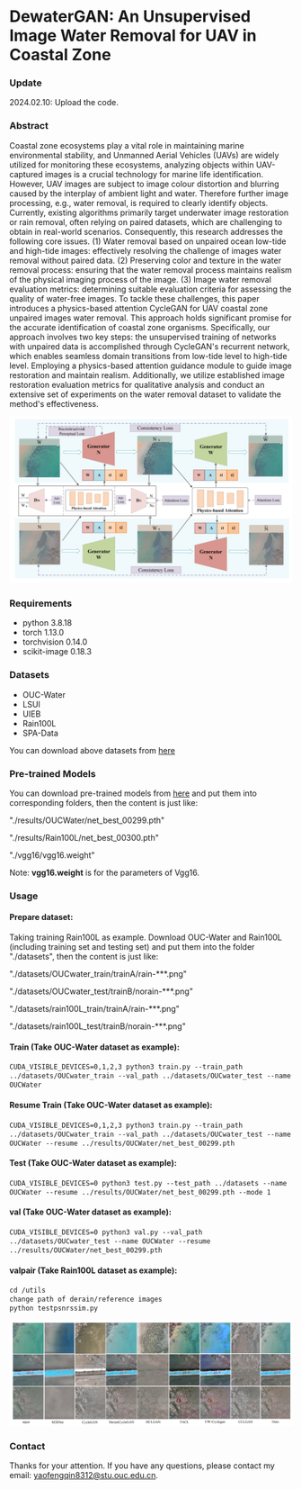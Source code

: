 # DewaterGAN: An Unsupervised Image Water Removal for UAV in Coastal Zone


### Update
2024.02.10: Upload the code.

### Abstract
Coastal zone ecosystems play a vital role in maintaining marine environmental stability, and Unmanned Aerial Vehicles (UAVs) are widely utilized for monitoring these ecosystems, analyzing objects within UAV-captured images is a crucial technology for marine life identification. However, UAV images are subject to image colour distortion and blurring caused by the interplay of ambient light and water. Therefore further image processing, e.g., water removal, is required to clearly identify objects. Currently, existing algorithms primarily target underwater image restoration or rain removal, often relying on paired datasets, which are challenging to obtain in real-world scenarios. Consequently, this research addresses the following core issues. (1) Water removal  based on unpaired ocean low-tide and high-tide images: effectively resolving the challenge of images water removal without paired data. (2) Preserving color and texture in the water removal process: ensuring that the water removal process maintains realism of the physical imaging process of the image. (3) Image water removal evaluation metrics: determining suitable evaluation criteria for assessing the quality of water-free images. To tackle these challenges, this paper introduces a physics-based attention CycleGAN for UAV coastal zone unpaired images water removal. This approach holds significant promise for the accurate identification of coastal zone organisms. Specifically, our approach involves two key steps: the unsupervised training of networks with unpaired data is accomplished through CycleGAN's recurrent network, which enables seamless domain transitions from low-tide level to high-tide level. Employing a physics-based attention guidance module to guide image restoration and maintain realism. Additionally, we utilize established image restoration evaluation metrics for qualitative analysis and conduct an extensive set of experiments on the water removal dataset to validate the method's effectiveness.

![image](https://github.com/yfq-yy/Dewater/blob/master/figures/model.png)


### Requirements
- python 3.8.18
- torch 1.13.0
- torchvision 0.14.0
- scikit-image 0.18.3
  
### Datasets
- OUC-Water
- LSUI
- UIEB
- Rain100L
- SPA-Data

You can download above datasets from [here](XXX)

### Pre-trained Models
You can download pre-trained models from [here](XXX) and put them into corresponding folders, then the content is just like:

"./results/OUCWater/net_best_00299.pth"

"./results/Rain100L/net_best_00300.pth"

"./vgg16/vgg16.weight"

Note: **vgg16.weight** is for the parameters of Vgg16.

### Usage
#### Prepare dataset:
Taking training Rain100L as example. Download OUC-Water and Rain100L (including training set and testing set) and put them into the folder "./datasets", then the content is just like:

"./datasets/OUCwater_train/trainA/rain-***.png"

"./datasets/OUCwater_test/trainB/norain-***.png"

"./datasets/rain100L_train/trainA/rain-***.png"

"./datasets/rain100L_test/trainB/norain-***.png"
#### Train (Take OUC-Water dataset as example):
```
CUDA_VISIBLE_DEVICES=0,1,2,3 python3 train.py --train_path ../datasets/OUCwater_train --val_path ../datasets/OUCwater_test --name OUCWater
```
#### Resume Train (Take OUC-Water dataset as example):
```
CUDA_VISIBLE_DEVICES=0,1,2,3 python3 train.py --train_path ../datasets/OUCwater_train --val_path ../datasets/OUCwater_test --name OUCWater --resume ../results/OUCWater/net_best_00299.pth
```
#### Test (Take OUC-Water dataset as example):
```
CUDA_VISIBLE_DEVICES=0 python3 test.py --test_path ../datasets --name OUCWater --resume ../results/OUCWater/net_best_00299.pth --mode 1
```
#### val (Take OUC-Water dataset as example):
```
CUDA_VISIBLE_DEVICES=0 python3 val.py --val_path ../datasets/OUCwater_test --name OUCWater --resume ../results/OUCWater/net_best_00299.pth
```
#### valpair (Take Rain100L dataset as example):
```
cd /utils
change path of derain/reference images
python testpsnrssim.py
```
![image](https://github.com/yfq-yy/Dewater/blob/master/figures/waterimage1.png)
### Contact
Thanks for your attention. If you have any questions, please contact my email: yaofengqin8312@stu.ouc.edu.cn. 
